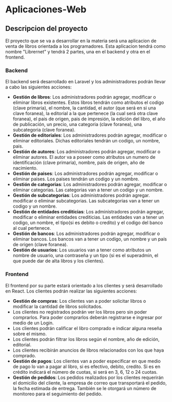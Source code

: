 # Aplicaciones-Web

## Descripcion del proyecto
El proyecto que se va a desarrollar en la materia será una aplicacion de venta de libros orientada a los programadores. Esta aplicacion tendrá como nombre "Librernet" y tendrá 2 partes, una en el backend y otra en el frontend. 

### Backend
El backend será desarrollado en Laravel y los administradores podrán llevar a cabo las siguientes acciones: 
- **Gestión de libros**: Los administradores podrán agregar, modificar o eliminar libros existentes. Estos libros tendrán como atributos el codigo (clave primaria), el nombre, la cantidad, el autor (que será en si una clave foranea), la editorial a la que pertenece (la cual será otra clave foranea), el pais de origen, pais de impresión, la edición del libro, el año de publicación, un precio, una categoria (clave foranea), una subcategoria (clave foranea).
- **Gestión de editoriales**: Los administradores podrán agregar, modificar o eliminar editoriales. Dichas editoriales tendrán un codigo, un nombre, pais.
- **Gestión de autores**: Los administradores podrán agregar, modificar o eliminar autores. El autor va a poseer como atributos un numero de identificación (clave primaria), nombre, pais de origen, año de nacimiento. 
- **Gestión de paises**: Los administradores podrán agregar, modificar o eliminar paises. Los paises tendrán un codigo y un nombre.
- **Gestión de categorias**: Los administradores podrán agregar, modificar o eliminar categorias. Las categorias van a tener un codigo y un nombre.
- **Gestión de subcategorias**: Los administradores podrán agregar. modificar o eliminar subcategorias. Las subcategorias van a tener un codigo y un nombre.
- **Gestión de entidades crediticias**: Los administradores podrán agregar, modificar o eliminar entidades crediticias. Las entidades van a tener un codigo, un nombre, el tipo(si es debito o credito) y el codigo del banco al cual pertenece.
- **Gestión de bancos**: Los administradores podrán agregar, modificar o eliminar bancos. Los bancos van a tener un codigo, un nombre y un país de origen (clave foranea).
- **Gestión de usuarios**: Los usuarios van a tener como atributos un nombre de usuario, una contraseña y un tipo (si es el superadmin, el que puede dar de alta libros y los clientes). 

### Frontend
El frontend por su parte estará orientado a los clientes y será desarrollado en React. Los clientes podrán realizar las siguientes acciones: 
- **Gestión de compras**: Los clientes van a poder solicitar libros o modificar la cantidad de libros solicitados.
- Los clientes no registrados podrán ver los libros pero sin poder comprarlos. Para poder comprarlos deberán registrarse e ingresar por medio de un Login. 
- Los clientes podrán calificar el libro comprado e indicar alguna reseña sobre el mismo.
- Los clientes podrán filtrar los libros según el nombre, año de edición, editorial.
- Los clientes recibirán anuncios de libros relacionados con los que haya comprado.
- **Gestión de pagos**: Los clientes van a poder especificar en que medio de pago lo van a pagar al libro, si es efectivo, debito, credito. Si es en crédito indicará el número de cuotas, si será en 3, 6, 12 o 24 cuotas.
- **Gestión de pedidos**: Los pedidos realizados por los clientes requerirán el domicilio del cliente, la empresa de correo que transportará el pedido, la fecha estimada de entrega. También se le otorgará un número de monitoreo para el seguimiento del pedido.
